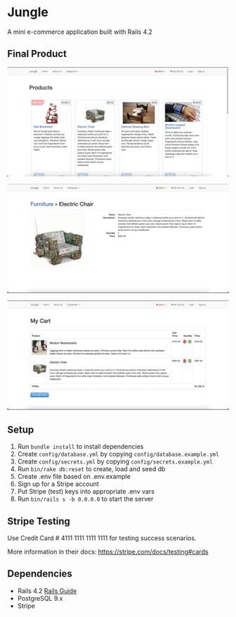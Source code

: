 # Jungle

A mini e-commerce application built with Rails 4.2

## Final Product

!["Screenshot of products page"](https://github.com/patumang/jungle-rails/blob/master/docs/list_products.png)

!["Screenshot of product details page"](https://github.com/patumang/jungle-rails/blob/master/docs/product_details.png)

!["Screenshot of products cart page"](https://github.com/patumang/jungle-rails/blob/master/docs/products_cart.png)

## Setup

1. Run `bundle install` to install dependencies
2. Create `config/database.yml` by copying `config/database.example.yml`
3. Create `config/secrets.yml` by copying `config/secrets.example.yml`
4. Run `bin/rake db:reset` to create, load and seed db
5. Create .env file based on .env.example
6. Sign up for a Stripe account
7. Put Stripe (test) keys into appropriate .env vars
8. Run `bin/rails s -b 0.0.0.0` to start the server

## Stripe Testing

Use Credit Card # 4111 1111 1111 1111 for testing success scenarios.

More information in their docs: <https://stripe.com/docs/testing#cards>

## Dependencies

* Rails 4.2 [Rails Guide](http://guides.rubyonrails.org/v4.2/)
* PostgreSQL 9.x
* Stripe
